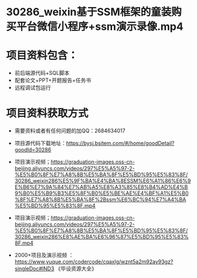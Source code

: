  # 30286_weixin基于SSM框架的童装购买平台微信小程序+ssm演示录像.mp4
 
 # 项目资料包含：
 * 前后端源代码+SQL脚本
 * 配套论文+PPT+开题报告+任务书
 * 远程调试包运行

 # 项目资料获取方式
 * 需要资料或者有任何问题的加QQ：2684634017

 * 项目源代码下载地址：https://bysj.bsitem.com/#/home/goodDetail?goodId=30286
 
 
 * 项目演示视频；https://graduation-images.oss-cn-beijing.aliyuncs.com/videos/297%E5%A5%97-2-%E5%B0%8F%E7%A8%8B%E5%BA%8F%E5%BD%95%E5%83%8F/30286_weixin286%E5%9F%BA%E4%BA%8ESSM%E6%A1%86%E6%9E%B6%E7%9A%84%E7%AB%A5%E8%A3%85%E8%B4%AD%E4%B9%B0%E5%B9%B3%E5%8F%B0%E5%BE%AE%E4%BF%A1%E5%B0%8F%E7%A8%8B%E5%BA%8F%2Bssm%E6%BC%94%E7%A4%BA%E5%BD%95%E5%83%8F.mp4
 
 
 * 项目演示视频；https://graduation-images.oss-cn-beijing.aliyuncs.com/videos/297%E5%A5%97-2-%E5%B0%8F%E7%A8%8B%E5%BA%8F%E5%BD%95%E5%83%8F/30286_weixin286%E8%AE%BA%E6%96%87%E5%BD%95%E5%83%8F.mp4
 

       
 * 2000+项目及演示视频 ：https://www.yuque.com/codercode/cqaxlg/wznt5a2m92ay93gz?singleDoc#lND3 《毕设资源大全》
   
